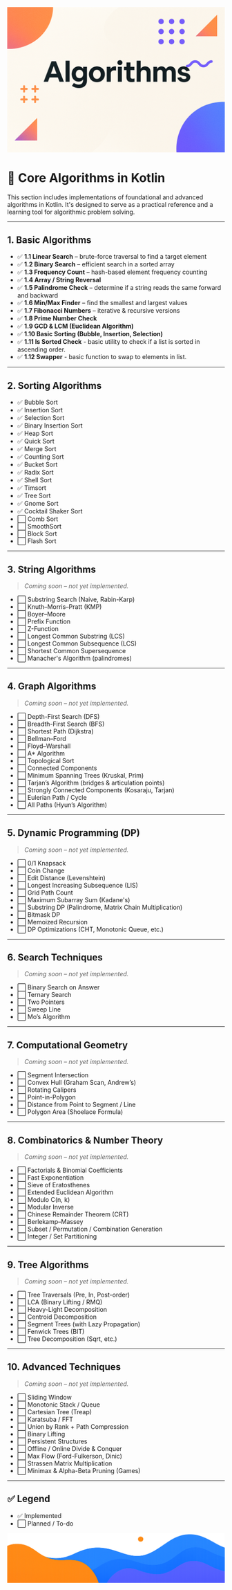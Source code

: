 <div align="center">
  <picture>
    <source media="(prefers-color-scheme: dark)" srcset="../../../../images/Algorithms.png">
    <img alt="Gradle Logo" src="../../../../images/Algorithms.png">
  </picture>
</div>

# 🧠 Core Algorithms in Kotlin

This section includes implementations of foundational and advanced algorithms in Kotlin. It's designed to serve as a practical reference and a learning tool for algorithmic problem solving.

---

## 1. Basic Algorithms

- ✅ **1.1 Linear Search** – brute-force traversal to find a target element
- ✅ **1.2 Binary Search** – efficient search in a sorted array
- ✅ **1.3 Frequency Count** – hash-based element frequency counting
- ✅ **1.4 Array / String Reversal**
- ✅ **1.5 Palindrome Check** – determine if a string reads the same forward and backward
- ✅ **1.6 Min/Max Finder** – find the smallest and largest values
- ✅ **1.7 Fibonacci Numbers** – iterative & recursive versions
- ✅ **1.8 Prime Number Check**
- ✅ **1.9 GCD & LCM (Euclidean Algorithm)**
- ✅ **1.10 Basic Sorting (Bubble, Insertion, Selection)**
- ✅ **1.11 Is Sorted Check** - basic utility to check if a list is sorted in ascending order.
- ✅ **1.12 Swapper** - basic function to swap to elements in list.


---

## 2. Sorting Algorithms

- ✅ Bubble Sort
- ✅ Insertion Sort
- ✅ Selection Sort
- ✅ Binary Insertion Sort
- ✅ Heap Sort
- ✅ Quick Sort
- ✅ Merge Sort
- ✅ Counting Sort
- ✅ Bucket Sort
- ✅ Radix Sort
- ✅ Shell Sort
- ✅ Timsort
- ✅ Tree Sort
- ✅ Gnome Sort
- ✅ Cocktail Shaker Sort
- ⬜ Comb Sort
- ⬜ SmoothSort
- ⬜ Block Sort
- ⬜ Flash Sort

---

## 3. String Algorithms

> *Coming soon – not yet implemented.*

- ⬜ Substring Search (Naive, Rabin-Karp)
- ⬜ Knuth–Morris–Pratt (KMP)
- ⬜ Boyer–Moore
- ⬜ Prefix Function
- ⬜ Z-Function
- ⬜ Longest Common Substring (LCS)
- ⬜ Longest Common Subsequence (LCS)
- ⬜ Shortest Common Supersequence
- ⬜ Manacher's Algorithm (palindromes)

---

## 4. Graph Algorithms

> *Coming soon – not yet implemented.*

- ⬜ Depth-First Search (DFS)
- ⬜ Breadth-First Search (BFS)
- ⬜ Shortest Path (Dijkstra)
- ⬜ Bellman–Ford
- ⬜ Floyd–Warshall
- ⬜ A* Algorithm
- ⬜ Topological Sort
- ⬜ Connected Components
- ⬜ Minimum Spanning Trees (Kruskal, Prim)
- ⬜ Tarjan’s Algorithm (bridges & articulation points)
- ⬜ Strongly Connected Components (Kosaraju, Tarjan)
- ⬜ Eulerian Path / Cycle
- ⬜ All Paths (Hyun’s Algorithm)

---

## 5. Dynamic Programming (DP)

> *Coming soon – not yet implemented.*

- ⬜ 0/1 Knapsack
- ⬜ Coin Change
- ⬜ Edit Distance (Levenshtein)
- ⬜ Longest Increasing Subsequence (LIS)
- ⬜ Grid Path Count
- ⬜ Maximum Subarray Sum (Kadane's)
- ⬜ Substring DP (Palindrome, Matrix Chain Multiplication)
- ⬜ Bitmask DP
- ⬜ Memoized Recursion
- ⬜ DP Optimizations (CHT, Monotonic Queue, etc.)

---

## 6. Search Techniques

> *Coming soon – not yet implemented.*

- ⬜ Binary Search on Answer
- ⬜ Ternary Search
- ⬜ Two Pointers
- ⬜ Sweep Line
- ⬜ Mo’s Algorithm

---

## 7. Computational Geometry

> *Coming soon – not yet implemented.*

- ⬜ Segment Intersection
- ⬜ Convex Hull (Graham Scan, Andrew’s)
- ⬜ Rotating Calipers
- ⬜ Point-in-Polygon
- ⬜ Distance from Point to Segment / Line
- ⬜ Polygon Area (Shoelace Formula)

---

## 8. Combinatorics & Number Theory

> *Coming soon – not yet implemented.*

- ⬜ Factorials & Binomial Coefficients
- ⬜ Fast Exponentiation
- ⬜ Sieve of Eratosthenes
- ⬜ Extended Euclidean Algorithm
- ⬜ Modulo C(n, k)
- ⬜ Modular Inverse
- ⬜ Chinese Remainder Theorem (CRT)
- ⬜ Berlekamp–Massey
- ⬜ Subset / Permutation / Combination Generation
- ⬜ Integer / Set Partitioning

---

## 9. Tree Algorithms

> *Coming soon – not yet implemented.*

- ⬜ Tree Traversals (Pre, In, Post-order)
- ⬜ LCA (Binary Lifting / RMQ)
- ⬜ Heavy-Light Decomposition
- ⬜ Centroid Decomposition
- ⬜ Segment Trees (with Lazy Propagation)
- ⬜ Fenwick Trees (BIT)
- ⬜ Tree Decomposition (Sqrt, etc.)

---

## 10. Advanced Techniques

> *Coming soon – not yet implemented.*

- ⬜ Sliding Window
- ⬜ Monotonic Stack / Queue
- ⬜ Cartesian Tree (Treap)
- ⬜ Karatsuba / FFT
- ⬜ Union by Rank + Path Compression
- ⬜ Binary Lifting
- ⬜ Persistent Structures
- ⬜ Offline / Online Divide & Conquer
- ⬜ Max Flow (Ford-Fulkerson, Dinic)
- ⬜ Strassen Matrix Multiplication
- ⬜ Minimax & Alpha-Beta Pruning (Games)

---

## ✅ Legend

- ✅ Implemented
- ⬜ Planned / To-do

<div align="center">
  <picture>
    <source media="(prefers-color-scheme: dark)" srcset="../../../../images/EndingLow.png">
    <img alt="Gradle Logo" src="../../../../images/EndingLow.png">
  </picture>
</div>
